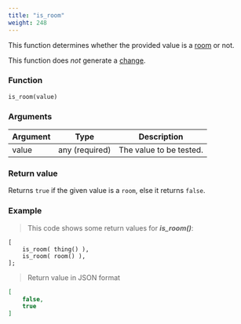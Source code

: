 ```yaml
---
title: "is_room"
weight: 248
---
```


This function determines whether the provided value is a [room](../../../data-types/room) or not.

This function does *not* generate a [change](../../../overview/changes).

### Function

`is_room(value)`

### Arguments

Argument | Type | Description
-------- | ---- | -----------
value | any (required) | The value to be tested.

### Return value

Returns `true` if the given value is a `room`, else it returns `false`.

### Example

> This code shows some return values for ***is_room()***:

```thingsdb,json_response
[
    is_room( thing() ),
    is_room( room() ),
];
```

> Return value in JSON format

```json
[
    false,
    true
]
```
